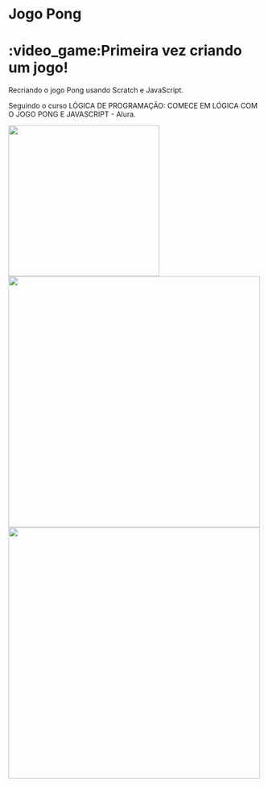 # Jogo Pong


<h1> :video_game:Primeira vez criando um jogo!</h1>

Recriando o jogo Pong usando Scratch e  JavaScript.

Seguindo o curso LÓGICA DE PROGRAMAÇÃO: COMECE EM LÓGICA COM O JOGO PONG E JAVASCRIPT - Alura.


<img src="https://github.com/Raquel-Moura/Jogo_Pong/assets/111471780/a0ce14a7-93f7-4093-8742-55d1083d663b.gif" width="300px">

<br>


<img src="https://github.com/Raquel-Moura/Jogo_Pong/assets/111471780/9533326a-0303-4990-899a-22d2749dddb4.png" width="500px">
<img src="https://github.com/Raquel-Moura/Jogo_Pong/assets/111471780/3a6196e8-bf44-4878-a83b-6688ece008a9png" width="500px">
